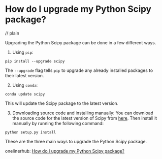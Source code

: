 # How do I upgrade my Python Scipy package?
// plain

Upgrading the Python Scipy package can be done in a few different ways.

1. Using `pip`:
```
pip install --upgrade scipy
```
The `--upgrade` flag tells `pip` to upgrade any already installed packages to their latest version.

2. Using `conda`:
```
conda update scipy
```
This will update the Scipy package to the latest version.

3. Downloading source code and installing manually:
You can download the source code for the latest version of Scipy from [here](https://www.scipy.org/scipylib/download.html). Then install it manually by running the following command:
```
python setup.py install
```

These are the three main ways to upgrade the Python Scipy package.

onelinerhub: [How do I upgrade my Python Scipy package?](https://onelinerhub.com/python-scipy/how-do-i-upgrade-my-python-scipy-package)